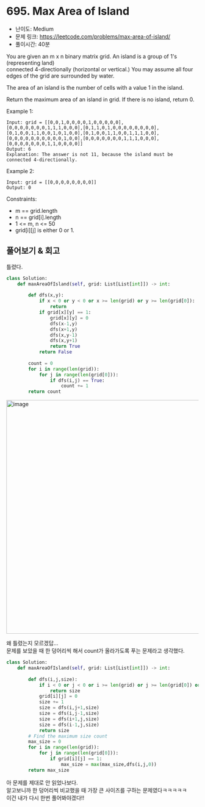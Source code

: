 # 695. Max Area of Island

- 난이도: Medium
- 문제 링크: https://leetcode.com/problems/max-area-of-island/
- 풀이시간: 40분

You are given an m x n binary matrix grid. An island is a group of 1's (representing land)  
connected 4-directionally (horizontal or vertical.) You may assume all four edges of the grid are surrounded by water.  

The area of an island is the number of cells with a value 1 in the island.  

Return the maximum area of an island in grid. If there is no island, return 0.  

 

Example 1:

```
Input: grid = [[0,0,1,0,0,0,0,1,0,0,0,0,0],[0,0,0,0,0,0,0,1,1,1,0,0,0],[0,1,1,0,1,0,0,0,0,0,0,0,0],[0,1,0,0,1,1,0,0,1,0,1,0,0],[0,1,0,0,1,1,0,0,1,1,1,0,0],[0,0,0,0,0,0,0,0,0,0,1,0,0],[0,0,0,0,0,0,0,1,1,1,0,0,0],[0,0,0,0,0,0,0,1,1,0,0,0,0]]
Output: 6
Explanation: The answer is not 11, because the island must be connected 4-directionally.
```

Example 2:

```
Input: grid = [[0,0,0,0,0,0,0,0]]
Output: 0
```

Constraints:

- m == grid.length
- n == grid[i].length
- 1 <= m, n <= 50
-  grid[i][j] is either 0 or 1.

## 풀어보기 & 회고

틀렸다.

```python
class Solution:
    def maxAreaOfIsland(self, grid: List[List[int]]) -> int:
        
        def dfs(x,y):
            if x < 0 or y < 0 or x >= len(grid) or y >= len(grid[0]):
                return
            if grid[x][y] == 1:
                grid[x][y] = 0
                dfs(x-1,y)
                dfs(x+1,y)
                dfs(x,y-1)
                dfs(x,y+1)
                return True
            return False
        
        count = 0
        for i in range(len(grid)):
            for j in range(len(grid[0])):
                if dfs(i,j) == True:
                    count += 1
        return count
```

<img width="613" alt="image" src="https://user-images.githubusercontent.com/46602874/192132534-a87f644d-ce3e-4027-a0b3-7a5ed40e2560.png">

왜 틀렸는지 모르겠답...  
문제를 보았을 때 한 덩어리씩 해서 count가 올라가도록 푸는 문제라고 생각했다.  

```python
class Solution:
    def maxAreaOfIsland(self, grid: List[List[int]]) -> int:
        
        def dfs(i,j,size):
            if i < 0 or j < 0 or i >= len(grid) or j >= len(grid[0]) or grid[i][j] != 1:
                return size
            grid[i][j] = 0
            size += 1
            size = dfs(i,j+1,size)
            size = dfs(i,j-1,size)
            size = dfs(i+1,j,size)
            size = dfs(i-1,j,size)
            return size
        # Find the maximum size count
        max_size = 0
        for i in range(len(grid)):
            for j in range(len(grid[0])):
                if grid[i][j] == 1:
                    max_size = max(max_size,dfs(i,j,0))
        return max_size
```

아 문제를 제대로 안 읽었나보다.  
알고보니까 한 덩어리씩 비교했을 때 가장 큰 사이즈를 구하는 문제였다ㅋㅋㅋㅋㅋ  
이건 내가 다시 한번 풀어봐야겠다!!
